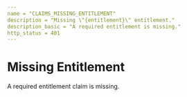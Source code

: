 ```yaml
---
name = "CLAIMS_MISSING_ENTITLEMENT"
description = "Missing \"{entitlement}\" entitlement."
description_basic = "A required entitlement is missing."
http_status = 401
---
```


# Missing Entitlement

A required entitlement claim is missing.
